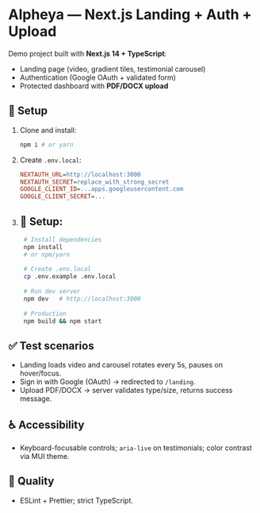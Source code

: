 # Alpheya — Next.js Landing + Auth + Upload

Demo project built with **Next.js 14 + TypeScript**:

- Landing page (video, gradient tiles, testimonial carousel)
- Authentication (Google OAuth + validated form)
- Protected dashboard with **PDF/DOCX upload**

## 🔧 Setup

1. Clone and install:
   ```bash
   npm i # or yarn
   ```
2. Create `.env.local`:
   ```ini
   NEXTAUTH_URL=http://localhost:3000
   NEXTAUTH_SECRET=replace_with_strong_secret
   GOOGLE_CLIENT_ID=...apps.googleusercontent.com
   GOOGLE_CLIENT_SECRET=...
   ```
3. ## 🚀 Setup:
   ```bash
    # Install dependencies
    npm install
    # or npm/yarn
    
    # Create .env.local
    cp .env.example .env.local
    
    # Run dev server
    npm dev   # http://localhost:3000
    
    # Production
    npm build && npm start

   ```
## ✅ Test scenarios

- Landing loads video and carousel rotates every 5s, pauses on hover/focus.
- Sign in with Google (OAuth) → redirected to `/landing`.
- Upload PDF/DOCX → server validates type/size, returns success message.

## ♿ Accessibility

- Keyboard-focusable controls; `aria-live` on testimonials; color contrast via MUI theme.

## 🧪 Quality

- ESLint + Prettier; strict TypeScript.